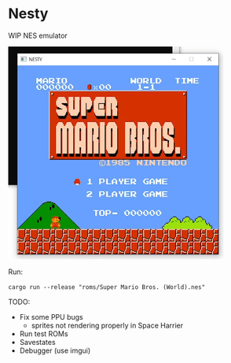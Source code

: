 # Nesty

WIP NES emulator

![mario](mario.gif)

Run:
```
cargo run --release "roms/Super Mario Bros. (World).nes"
```

TODO:

- Fix some PPU bugs
  * sprites not rendering properly in Space Harrier
- Run test ROMs
- Savestates
- Debugger (use imgui)
